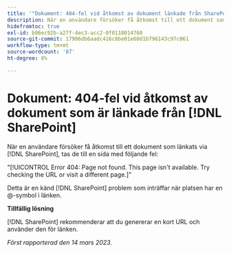 ```yaml
---
title: '"Dokument: 404-fel vid åtkomst av dokument länkade från SharePoint'
description: När en användare försöker få åtkomst till ett dokument som är länkat via SharePoint, dirigeras de till en sida med ett 404-fel.
hidefromtoc: true
exl-id: b86ec92b-a27f-4ec3-acc2-0f0118014760
source-git-commit: 17906db6aadc416c8be01e60d1b796143c97c061
workflow-type: tm+mt
source-wordcount: '87'
ht-degree: 0%

---
```


# Dokument: 404-fel vid åtkomst av dokument som är länkade från [!DNL SharePoint]

<!--This issue is on the WF and WFP TOCs. By request.-->

När en användare försöker få åtkomst till ett dokument som länkats via [!DNL SharePoint], tas de till en sida med följande fel:

&quot;[!UICONTROL Error 404: Page not found. This page isn't available. Try checking the URL or visit a different page.]&quot;

Detta är en känd [!DNL SharePoint] problem som inträffar när platsen har en @-symbol i länken.

**Tillfällig lösning**

[!DNL SharePoint] rekommenderar att du genererar en kort URL och använder den för länken.

_Först rapporterad den 14 mars 2023._
